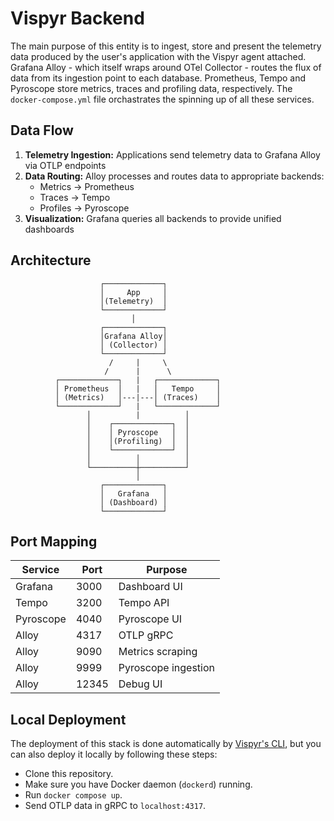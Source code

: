 # Vispyr Backend

The main purpose of this entity is to ingest, store and present the telemetry data produced by the user's application with the Vispyr agent attached. Grafana Alloy - which itself wraps around OTel Collector - routes the flux of data from its ingestion point to each database. Prometheus, Tempo and Pyroscope store metrics, traces and profiling data, respectively. The `docker-compose.yml` file orchastrates the spinning up of all these services.

## Data Flow

1. **Telemetry Ingestion:** Applications send telemetry data to Grafana Alloy via OTLP endpoints
2. **Data Routing:** Alloy processes and routes data to appropriate backends:
   - Metrics → Prometheus
   - Traces → Tempo  
   - Profiles → Pyroscope
3. **Visualization:** Grafana queries all backends to provide unified dashboards

## Architecture

```
                    ┌─────────────┐
                    │     App     │
                    │(Telemetry)  │
                    └─────────────┘
                           │
                    ┌─────────────┐
                    │Grafana Alloy│
                    │ (Collector) │
                    └─────────────┘
                      /     |     \
                     /      |      \
          ┌─────────────┐   |   ┌─────────────┐
          │ Prometheus  │   |   │   Tempo     │
          │ (Metrics)   │---|---│ (Traces)    │
          └─────────────┘   |   └─────────────┘
                 │          |          │
                 │    ┌─────────────┐  │
                 │    │ Pyroscope   │  │
                 │    │(Profiling)  │  │
                 │    └─────────────┘  │
                 │          │          │
                 └──────────┼──────────┘
                            │
                    ┌─────────────┐
                    │   Grafana   │
                    │ (Dashboard) │
                    └─────────────┘
```

## Port Mapping

| Service | Port | Purpose |
|---------|------|---------|
| Grafana | 3000 | Dashboard UI |
| Tempo | 3200 | Tempo API |
| Pyroscope | 4040 | Pyroscope UI |
| Alloy | 4317 | OTLP gRPC |
| Alloy | 9090 | Metrics scraping |
| Alloy | 9999 | Pyroscope ingestion |
| Alloy | 12345 | Debug UI |

## Local Deployment

The deployment of this stack is done automatically by [Vispyr's CLI](), but you can also deploy it locally by following these steps:
* Clone this repository.
* Make sure you have Docker daemon (`dockerd`) running.
* Run `docker compose up`.
* Send OTLP data in gRPC to `localhost:4317`.
